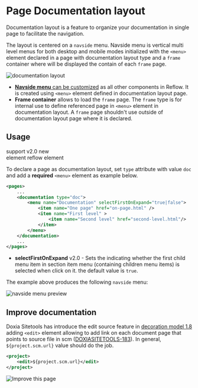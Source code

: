 # Page Documentation layout

Documentation layout is a feature to organize your documentation in single page to facilitate the navigation.

The layout is centered on a `navside` menu. Navside menu is vertical multi level menus for both desktop and mobile modes initialized with the `<menu>` element declared in a page with documentation layout type and a `frame` container where will be displayed the contain of each `frame` page.

![documentation layout](images/documentation-layout-scheme.png)

- [**Navside menu** can be customized][navside] as all other components in Reflow. It is created using `<menu>` element defined in documentation layout page.
- **Frame container** allows to load the `frame` page. The `frame` type is for internal use to define referenced page in `<menu>` element in documentation layout. A `frame` page shouldn't use outside of documentation layout page where it is declared.

## Usage

support <span class="badge badge-primary">v2.0</span> <span class="badge badge-success">new</span><br/>
element <span class="badge badge-secondary">reflow</span> <span class="badge badge-info">element</span>

To declare a page as documentation layout, set `type` attribute with value `doc` and add a **required** `<menu>` element as example below.

```xml
<pages>
    ...
    <documentation type="doc">
        <menu name="Documentation" selectFirstOnExpand="true|false">
            <item name="One page" href="on-page.html" />
            <item name="First level" >
                <item name="Second level" href="second-level.html"/>
            </item>
        </menu>
    </documentation>
    ...
</pages>
```

- **selectFirstOnExpand** <span class="badge badge-light">v2.0</span> - Sets the indicating whether the first child menu item in section item menu (containing children menu items) is selected when click on it. the default value is `true`.

The example above produces the following `navside` menu:

![navside menu preview](images/navside-menu-preview.png)

## Improve documentation

Doxia Sitetools has introduce the edit source feature in [decoration model 1.8][decoration-model] adding `<edit>` element allowing to add link on each document page that points to source file in scm ([DOXIASITETOOLS-183][DOXIASITETOOLS-183]). In general, `${project.scm.url}` value should do the job.

```xml
<project>
    <edit>${project.scm.url}</edit>
</project>
```

![Improve this page](images/improve-this-page.png)

[DOXIASITETOOLS-183]: https://issues.apache.org/jira/browse/DOXIASITETOOLS-183
[decoration-model]: https://maven.apache.org/doxia/doxia-sitetools/doxia-decoration-model/decoration.html

[navside]: #components-navside-menu
